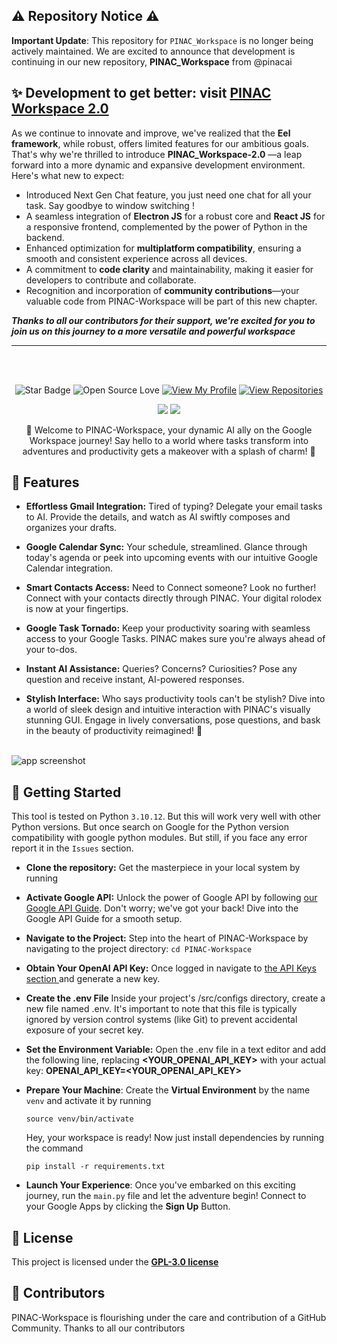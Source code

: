 
## ⚠️ Repository Notice ⚠️

**Important Update**: This repository for `PINAC_Workspace` is no longer being actively maintained. We are excited to announce that development is continuing in our new repository, **PINAC_Workspace** from @pinacai


## ✨ Development to get better: visit [PINAC Workspace 2.0](https://github.com/pinacai/PINAC_Workspace)
As we continue to innovate and improve, we've realized that the **Eel framework**, while robust, offers limited features for our ambitious goals. That's why we're thrilled to introduce **PINAC_Workspace-2.0** —a leap forward into a more dynamic and expansive development environment.
Here's what new to expect:
- Introduced Next Gen Chat feature, you just need one chat for all your task. Say goodbye to window switching !
- A seamless integration of **Electron JS** for a robust core and **React JS** for a responsive frontend, complemented by the power of Python in the backend.
- Enhanced optimization for **multiplatform compatibility**, ensuring a smooth and consistent experience across all devices.
- A commitment to **code clarity** and maintainability, making it easier for developers to contribute and collaborate.
- Recognition and incorporation of **community contributions**—your valuable code from PINAC-Workspace will be part of this new chapter.

***Thanks to all our contributors for their support, we're excited for you to join us on this journey to a more versatile and powerful workspace***

-----------------------------------------------------------------------------------------------------------------------------------------------------------------------

<br>
<br>

<img src="https://github.com/rajeshtechforge/PINAC_Workspace/blob/main/img/readme_header.png" alt="">
<div align="middle">
  
![Star Badge](https://img.shields.io/static/v1?label=%F0%9F%8C%9F&message=If%20Useful&style=style=flat&color=BC4E99)
![Open Source Love](https://badges.frapsoft.com/os/v1/open-source.svg?v=103)
[![View My Profile](https://img.shields.io/badge/View-My_Profile-green?logo=GitHub)](https://github.com/rajeshtechforge)
[![View Repositories](https://img.shields.io/badge/View-My_Repositories-blue?logo=GitHub)](https://github.com/rajeshtechforge?tab=repositories)

[![](https://forthebadge.com/images/badges/built-with-love.svg)](https://forthebadge.com)
[![](https://forthebadge.com/images/badges/made-with-python.svg)](https://forthebadge.com)

🚀 Welcome to PINAC-Workspace, your dynamic AI ally on the Google Workspace journey! Say hello to a world where tasks transform into adventures and productivity gets a makeover with a splash of charm! 🌟

</div>

## 🌟 Features

- **Effortless Gmail Integration:** Tired of typing? Delegate your email tasks to AI. Provide the details, and watch as AI swiftly composes and organizes your drafts.
  
- **Google Calendar Sync:** Your schedule, streamlined. Glance through today's agenda or peek into upcoming events with our intuitive Google Calendar integration.
  
- **Smart Contacts Access:** Need to Connect someone? Look no further! Connect with your contacts directly through PINAC. Your digital rolodex is now at your fingertips.
  
- **Google Task Tornado:** Keep your productivity soaring with seamless access to your Google Tasks. PINAC makes sure you're always ahead of your to-dos.
  
- **Instant AI Assistance:** Queries? Concerns? Curiosities? Pose any question and receive instant, AI-powered responses.
  
- **Stylish Interface:** Who says productivity tools can't be stylish? Dive into a world of sleek design and intuitive interaction with PINAC's visually stunning GUI. Engage in lively conversations, pose questions, and bask in the beauty of productivity reimagined! 🎨
<br>
<img src="https://github.com/RajeshTechForge/PINAC_Workspace/blob/main/img/intergace%20image.png" alt="app screenshot">

## 🚀 Getting Started

This tool is tested on Python `3.10.12`. But this will work very well with other Python versions. But once search on Google for the Python version compatibility with google python modules. But still, if you face any error report it in the `Issues` section.

- **Clone the repository:** Get the masterpiece in your local system by running

- **Activate Google API:** Unlock the power of Google API by following <a href="https://github.com/rajeshtechforge/PINAC_Workspace/blob/main/Google%20API%20Guide.md">our Google API Guide</a>. Don't worry; we've got your back! Dive into the Google API Guide for a smooth setup.

- **Navigate to the Project:** Step into the heart of PINAC-Workspace by navigating to the project directory: `cd PINAC-Workspace`

- **Obtain Your OpenAI API Key:** Once logged in navigate to <a href="https://platform.openai.com/api-keys">the API Keys section </a> and generate a new key.
 
- **Create the .env File** Inside your project's /src/configs directory, create a new file named .env. It's important to note that this file is typically ignored by version control systems (like Git) to prevent accidental exposure of your secret key.

- **Set the Environment Variable:** Open the .env file in a text editor and add the following line, replacing **<YOUR_OPENAI_API_KEY>** with your actual key:
**OPENAI_API_KEY=<YOUR_OPENAI_API_KEY>**


- **Prepare Your Machine**: Create the **Virtual Environment** by the name `venv` and activate it by running
  ```
  source venv/bin/activate
  ```
  Hey, your workspace is ready! Now just install dependencies by running the command 
  ```
  pip install -r requirements.txt
  ```
  
- **Launch Your Experience**: Once you've embarked on this exciting journey, run the `main.py` file and let the adventure begin! Connect to your Google Apps by clicking the **Sign Up** Button.

## 📄 License
This project is licensed under the <a href="https://github.com/RajeshTechForge/PINAC_Workspace/blob/main/LICENSE">**GPL-3.0 license**</a>

## 🤖 Contributors
PINAC-Workspace is flourishing under the care and contribution of a GitHub Community. Thanks to all our contributors
